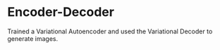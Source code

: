 # Encoder-Decoder
 Trained a Variational Autoencoder and used the Variational Decoder to generate images.
